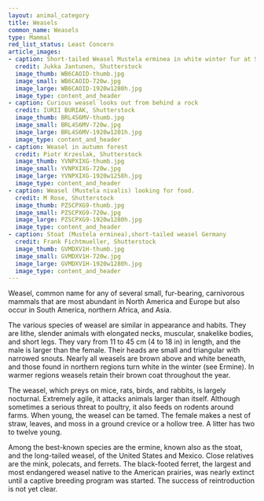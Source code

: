 ```yaml
---
layout: animal_category
title: Weasels
common_name: Weasels
type: Mammal
red_list_status: Least Concern
article_images:
- caption: Short-tailed Weasel Mustela erminea in white winter fur at Simpson Lake, Yukon, Canada
  credit: Jukka Jantunen, Shutterstock
  image_thumb: WB6CAOID-thumb.jpg
  image_small: WB6CAOID-720w.jpg
  image_large: WB6CAOID-1920w1280h.jpg
  image_type: content_and_header
- caption: Curious weasel looks out from behind a rock
  credit: IURII BURIAK, Shutterstock
  image_thumb: BRL4S6MV-thumb.jpg
  image_small: BRL4S6MV-720w.jpg
  image_large: BRL4S6MV-1920w1201h.jpg
  image_type: content_and_header
- caption: Weasel in autumn forest
  credit: Piotr Krzeslak, Shutterstock
  image_thumb: YVNPXIXG-thumb.jpg
  image_small: YVNPXIXG-720w.jpg
  image_large: YVNPXIXG-1920w1258h.jpg
  image_type: content_and_header
- caption: Weasel (Mustela nivalis) looking for food.
  credit: M Rose, Shutterstock
  image_thumb: PZSCPXG9-thumb.jpg
  image_small: PZSCPXG9-720w.jpg
  image_large: PZSCPXG9-1920w1280h.jpg
  image_type: content_and_header
- caption: Stoat (Mustela erminea),short-tailed weasel Germany
  credit: Frank Fichtmueller, Shutterstock
  image_thumb: GVMDXV1H-thumb.jpg
  image_small: GVMDXV1H-720w.jpg
  image_large: GVMDXV1H-1920w1280h.jpg
  image_type: content_and_header
---
```


Weasel, common name for any of several small, fur-bearing, carnivorous mammals that are most abundant in North America and Europe but also occur in South America, northern Africa, and Asia.

The various species of weasel are similar in appearance and habits. They are lithe, slender animals with elongated necks, muscular, snakelike bodies, and short legs. They vary from 11 to 45 cm (4 to 18 in) in length, and the male is larger than the female. Their heads are small and triangular with narrowed snouts. Nearly all weasels are brown above and white beneath, and those found in northern regions turn white in the winter (see Ermine). In warmer regions weasels retain their brown coat throughout the year.

The weasel, which preys on mice, rats, birds, and rabbits, is largely nocturnal. Extremely agile, it attacks animals larger than itself. Although sometimes a serious threat to poultry, it also feeds on rodents around farms. When young, the weasel can be tamed. The female makes a nest of straw, leaves, and moss in a ground crevice or a hollow tree. A litter has two to twelve young.

Among the best-known species are the ermine, known also as the stoat, and the long-tailed weasel, of the United States and Mexico. Close relatives are the mink, polecats, and ferrets. The black-footed ferret, the largest and most endangered weasel native to the American prairies, was nearly extinct until a captive breeding program was started. The success of reintroduction is not yet clear.
